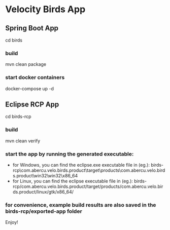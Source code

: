 # Velocity Birds App

## Spring Boot App 

cd birds

### build
mvn clean package

### start docker containers
docker-compose up -d


## Eclipse RCP App

cd birds-rcp

### build
mvn clean verify

### start the app by running the generated executable:
- for Windows, you can find the eclipse.exe executable file in (eg.): birds-rcp\com.abercu.velo.birds.product\target\products\com.abercu.velo.birds.product\win32\win32\x86_64
- for Linux, you can find the eclipse executable file in (eg.): birds-rcp/com.abercu.velo.birds.product/target/products/com.abercu.velo.birds.product/linux/gtk/x86_64/

### for convenience, example build results are also saved in the birds-rcp/exported-app folder

Enjoy!
